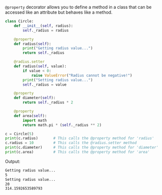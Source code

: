 `@property` decorator allows you to define a method in a class that can be accessed like an attribute but behaves like a method.

```python
class Circle:
    def __init__(self, radius):
        self._radius = radius

    @property
    def radius(self):
        print("Getting radius value...")
        return self._radius

    @radius.setter
    def radius(self, value):
        if value < 0:
            raise ValueError("Radius cannot be negative!")
        print("Setting radius value...")
        self._radius = value

    @property
    def diameter(self):
        return self._radius * 2

    @property
    def area(self):
        import math
        return math.pi * (self._radius ** 2)

c = Circle(5)
print(c.radius)       # This calls the @property method for 'radius'
c.radius = 10         # This calls the @radius.setter method
print(c.diameter)     # This calls the @property method for 'diameter'
print(c.area)         # This calls the @property method for 'area'
```

Output:

```bash
Getting radius value...
5
Setting radius value...
20
314.1592653589793
```
